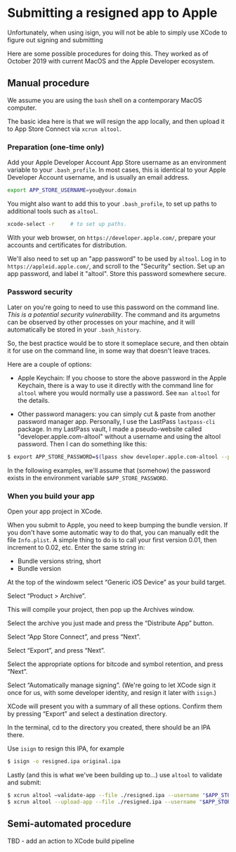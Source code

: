 # Submitting a resigned app to Apple

Unfortunately, when using isign, you will not be able to simply use XCode to figure out signing and submitting

Here are some possible procedures for doing this. They worked as of October 2019 with current MacOS and the 
Apple Developer ecosystem.

## Manual procedure

We assume you are using the `bash` shell on a contemporary MacOS computer.

The basic idea here is that we will resign the app locally, and then upload it to App Store Connect via `xcrun altool`.

### Preparation (one-time only)

Add your Apple Developer Account App Store username as an environment variable to your `.bash_profile`. 
In most cases, this is identical to your Apple Developer Account username, and is usually an email address.

```bash
export APP_STORE_USERNAME=you@your.domain
```

You might also want to add this to your `.bash_profile`, to set up paths to additional tools such as `altool`.
 
```bash
xcode-select -r     # to set up paths. 
```

With your web browser, on `https://developer.apple.com/`, prepare your accounts and certificates for distribution.

We'll also need to set up an "app password" to be used by `altool`. Log in to `https://appleid.apple.com/`, and
scroll to the "Security" section. Set up an app password, and label it "altool". Store this password somewhere 
secure. 

### Password security

Later on you're going to need to use this password on the command line. _This is a potential 
security vulnerability_. The command and its argumetns can be observed by other processes on your machine, and 
it will automatically be stored in your `.bash_history`.

So, the best practice would be to store it someplace secure, and then obtain it for use on the command line, 
in some way that doesn't leave traces.

Here are a couple of options:

* Apple Keychain: If you choose to store the above password in the Apple Keychain, there is a way to use it directly
  with the command line for `altool` where you would normally use a password. See `man altool` for the details.
  
* Other password managers: you can simply cut & paste from another password manager app. Personally, I use the 
  LastPass `lastpass-cli` package. In my LastPass vault, I made a pseudo-website called "developer.apple.com-altool" 
  without a username and using the altool password. Then I can do something like this:
```bash
$ export APP_STORE_PASSWORD=$(lpass show developer.apple.com-altool --password)
```

In the following examples, we'll assume that (somehow) the password exists in the environment variable 
`$APP_STORE_PASSWORD`.

### When you build your app

Open your app project in XCode.

When you submit to Apple, you need to keep bumping the bundle version. If you don't have some automatic 
way to do that, you can manually edit the file `Info.plist`. A simple thing to do is to call your first version 0.01,
then increment to 0.02, etc. Enter the same string in:

* Bundle versions string, short
* Bundle version

At the top of the windowm select “Generic iOS Device” as your build target.
 
Select “Product > Archive”.

This will compile your project, then pop up the Archives window.

Select the archive you just made and press the “Distribute App” button.

Select “App Store Connect”, and press “Next”.

Select “Export”,  and press “Next”.

Select the appropriate options for bitcode and symbol retention, and press  “Next”.

Select “Automatically manage signing”. (We're going to let XCode sign it once for us, with some developer identity,
and resign it later with `isign`.)

XCode will present you with a summary of all these options. Confirm them by pressing “Export” and select a 
destination directory.

In the terminal, cd to the directory you created, there should be an IPA there.

Use `isign` to resign this IPA, for example

```bash
$ isign -o resigned.ipa original.ipa
```

Lastly (and this is what we've been building up to...) use `altool` to validate and submit:

```bash
$ xcrun altool —validate-app --file ./resigned.ipa --username "$APP_STORE_USERNAME" --password "$APP_STORE_PASSWORD"
$ xcrun altool --upload-app --file ./resigned.ipa --username "$APP_STORE_USERNAME" --password "$APP_STORE_PASSWORD"

```


## Semi-automated procedure

TBD - add an action to XCode build pipeline